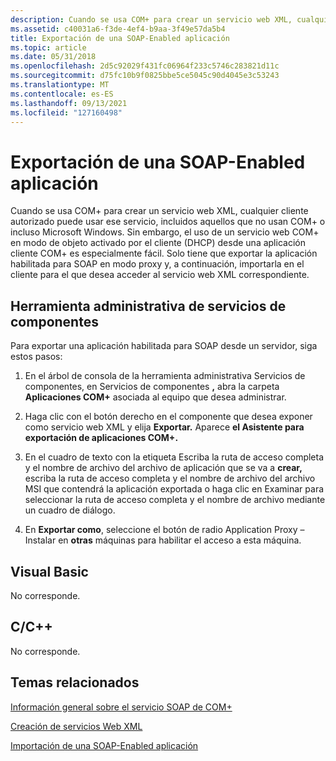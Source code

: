 ```yaml
---
description: Cuando se usa COM+ para crear un servicio web XML, cualquier cliente autorizado puede usar ese servicio, incluidos aquellos que no usan COM+ o incluso Microsoft Windows.
ms.assetid: c40031a6-f3de-4ef4-b9aa-3f49e57da5b4
title: Exportación de una SOAP-Enabled aplicación
ms.topic: article
ms.date: 05/31/2018
ms.openlocfilehash: 2d5c92029f431fc06964f233c5746c283821d11c
ms.sourcegitcommit: d75fc10b9f0825bbe5ce5045c90d4045e3c53243
ms.translationtype: MT
ms.contentlocale: es-ES
ms.lasthandoff: 09/13/2021
ms.locfileid: "127160498"
---
```

# <a name="exporting-a-soap-enabled-application"></a>Exportación de una SOAP-Enabled aplicación

Cuando se usa COM+ para crear un servicio web XML, cualquier cliente autorizado puede usar ese servicio, incluidos aquellos que no usan COM+ o incluso Microsoft Windows. Sin embargo, el uso de un servicio web COM+ en modo de objeto activado por el cliente (DHCP) desde una aplicación cliente COM+ es especialmente fácil. Solo tiene que exportar la aplicación habilitada [](importing-a-soap-enabled-application.md) para SOAP en modo proxy y, a continuación, importarla en el cliente para el que desea acceder al servicio web XML correspondiente.

## <a name="component-services-administrative-tool"></a>Herramienta administrativa de servicios de componentes

Para exportar una aplicación habilitada para SOAP desde un servidor, siga estos pasos:

1.  En el árbol de consola de la herramienta administrativa Servicios de componentes, en Servicios de componentes **,** abra la carpeta **Aplicaciones COM+** asociada al equipo que desea administrar.

2.  Haga clic con el botón derecho en el componente que desea exponer como servicio web XML y elija **Exportar.** Aparece **el Asistente para exportación de aplicaciones COM+.**

3.  En el cuadro de texto con la etiqueta Escriba la ruta de acceso completa y el nombre de archivo del  archivo de aplicación que se va a **crear,** escriba la ruta de acceso completa y el nombre de archivo del archivo MSI que contendrá la aplicación exportada o haga clic en Examinar para seleccionar la ruta de acceso completa y el nombre de archivo mediante un cuadro de diálogo.

4.  En **Exportar como**, seleccione el botón de radio Application Proxy – Instalar en **otras** máquinas para habilitar el acceso a esta máquina.

## <a name="visual-basic"></a>Visual Basic

No corresponde.

## <a name="cc"></a>C/C++

No corresponde.

## <a name="related-topics"></a>Temas relacionados

<dl> <dt>

[Información general sobre el servicio SOAP de COM+](com--soap-service-overview.md)
</dt> <dt>

[Creación de servicios Web XML](creating-xml-web-services.md)
</dt> <dt>

[Importación de una SOAP-Enabled aplicación](importing-a-soap-enabled-application.md)
</dt> </dl>

 

 



